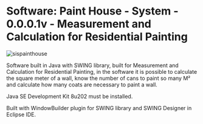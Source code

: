 # Software: Paint House - System - 0.0.0.1v - Measurement and Calculation for Residential Painting

![sispainthouse](https://repository-images.githubusercontent.com/882546150/7e6e0090-3987-492f-aebb-c6b1c6bd4748)

Software built in Java with SWING library, built for Measurement and Calculation for Residential Painting, in the software it is possible to calculate the square meter of a wall, know the number of cans to paint so many M² and calculate how many coats are necessary to paint a wall.

Java SE Development Kit 8u202 must be installed.

Built with WindowBuilder plugin for SWING library and SWING Designer in Eclipse IDE.

